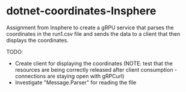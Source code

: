 # dotnet-coordinates-Insphere

Assignment from Insphere to create a gRPU service that parses the coordinates in the run1.csv file and sends the data to a client that then displays the coordinates.

TODO:
- Create client for displaying the coordinates (NOTE: test that the resources are being correctly released after client consumption - connections are staying open with gRPCurl)
- Investigate "Message.Parser" for reading the file